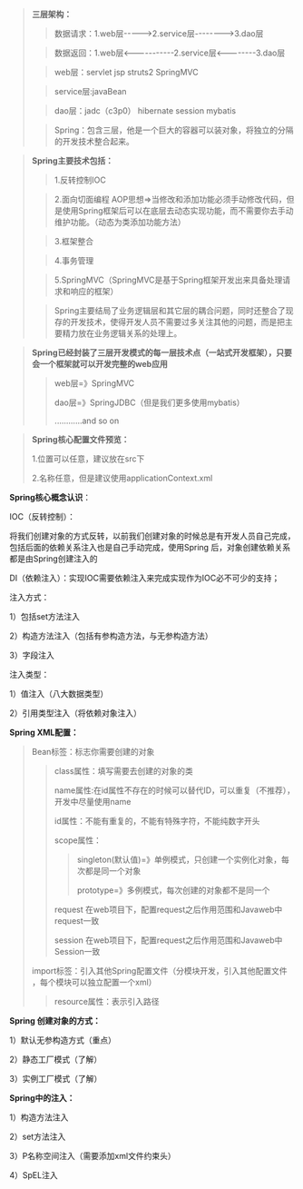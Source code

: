 > **三层架构：**
>
> > 数据请求：1.web层----->2.service层-------->3.dao层
>
> > 数据返回：1.web层<-----------2.service层<--------3.dao层
>
> > web层：servlet   jsp   struts2 SpringMVC
>
> > service层:javaBean
>
> > dao层：jadc（c3p0）  hibernate   session    mybatis
>
> > Spring：包含三层，他是一个巨大的容器可以装对象，将独立的分隔的开发技术整合起来。

> **Spring主要技术包括：**
>
> > 1.反转控制IOC         
>
> > 2.面向切面编程 AOP思想=>当修改和添加功能必须手动修改代码，但是使用Spring框架后可以在底层去动态实现功能，而不需要你去手动维护功能。（动态为类添加功能方法）
>
> > 3.框架整合
>
> > 4.事务管理
>
> > 5.SpringMVC（SpringMVC是基于Spring框架开发出来具备处理请求和响应的框架）
>
> > Spring主要结局了业务逻辑层和其它层的耦合问题，同时还整合了现存的开发技术，使得开发人员不需要过多关注其他的问题，而是把主要精力放在业务逻辑关系的处理上。

>**Spring已经封装了三层开发模式的每一层技术点（一站式开发框架），只要会一个框架就可以开发完整的web应用**
>
>> web层=》SpringMVC
>>
>> dao层=》SpringJDBC（但是我们更多使用mybatis）
>>
>> ............and so on

> **Spring核心配置文件预览：**
>
> 1.位置可以任意，建议放在src下
>
> 2.名称任意，但是建议使用applicationContext.xml

**Spring核心概念认识**：

IOC（反转控制）：

将我们创建对象的方式反转，以前我们创建对象的时候总是有开发人员自己完成，包括后面的依赖关系注入也是自己手动完成，使用Spring 后，对象创建依赖关系都是由Spring创建注入的

DI（依赖注入）：实现IOC需要依赖注入来完成实现作为IOC必不可少的支持；

注入方式：

1）包括set方法注入

2）构造方法注入（包括有参构造方法，与无参构造方法）

3）字段注入

注入类型：

1）值注入（八大数据类型）

2）引用类型注入（将依赖对象注入）

**Spring  XML配置：**

> Bean标签：标志你需要创建的对象
>
> > class属性：填写需要去创建的对象的类
> >
> > name属性:在id属性不存在的时候可以替代ID，可以重复（不推荐），开发中尽量使用name
> >
> > id属性：不能有重复的，不能有特殊字符，不能纯数字开头
> >
> > scope属性：
> >
> > > singleton(默认值)=》单例模式，只创建一个实例化对象，每次都是同一个对象
> > >
> > > prototype=》多例模式，每次创建的对象都不是同一个
> >
> > request 在web项目下，配置request之后作用范围和Javaweb中request一致
> >
> > session 在web项目下，配置request之后作用范围和Javaweb中Session一致
>
> import标签：引入其他Spring配置文件（分模块开发，引入其他配置文件 ，每个模块可以独立配置一个xml）
>
> > resource属性：表示引入路径

**Spring 创建对象的方式：**

1）默认无参构造方式（重点）

2）静态工厂模式（了解）

3）实例工厂模式（了解）

**Spring中的注入：**

1）构造方法注入

2）set方法注入

3）P名称空间注入（需要添加xml文件约束头）

4）SpEL注入
